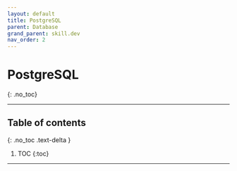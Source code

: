 ```yaml
---
layout: default
title: PostgreSQL
parent: Database
grand_parent: skill.dev
nav_order: 2
---
```


# PostgreSQL
{: .no_toc}

---

## Table of contents
{: .no_toc .text-delta }

1. TOC
{:toc}

---
